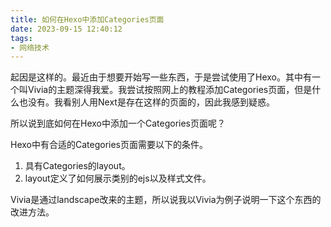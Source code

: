 ```yaml
---
title: 如何在Hexo中添加Categories页面
date: 2023-09-15 12:40:12
tags:
- 网络技术
---
```


起因是这样的。最近由于想要开始写一些东西，于是尝试使用了Hexo。其中有一个叫Vivia的主题深得我爱。我尝试按照网上的教程添加Categories页面，但是什么也没有。我看别人用Next是存在这样的页面的，因此我感到疑惑。

所以说到底如何在Hexo中添加一个Categories页面呢？

Hexo中有合适的Categories页面需要以下的条件。

1. 具有Categories的layout。
2. layout定义了如何展示类别的ejs以及样式文件。

Vivia是通过landscape改来的主题，所以说我以Vivia为例子说明一下这个东西的改进方法。
